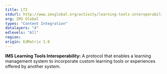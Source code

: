 ```yaml
---
title: LTI
stdurl: http://www.imsglobal.org/activity/learning-tools-interoperability
org: IMS Global
types: "Content Integration"
datalayers: "4"
edlevels: "All"
region:
origin: EdMatrix 1.0
---
```

**IMS Learning Tools Interoperability:** A protocol that enables a learning management system to incorporate custom learning tools or experiences offered by another system.
